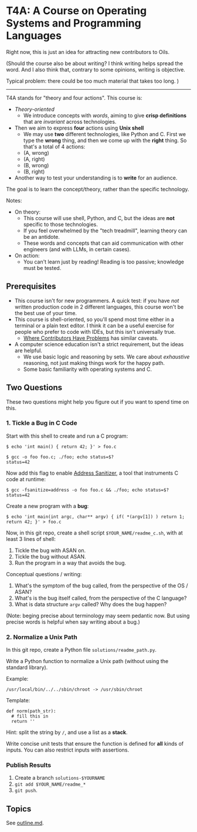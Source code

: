 T4A: A Course on Operating Systems and Programming Languages
===

Right now, this is just an idea for attracting new contributors to Oils.

(Should the course also be about writing?  I think writing helps spread the
word.  And I also think that, contrary to some opinions, writing is objective.

Typical problem: there could be too much material that takes too long.
)

---

T4A stands for "theory and four actions".  This course is:

- *Theory-oriented*
  - We introduce concepts with *words*, aiming to give **crisp definitions**
    that are *invariant* across technologies.
- Then we aim to express **four** actions using **Unix shell**
  - We may use **two** different technologies, like Python and C.  First we
    type the **wrong** thing, and then we come up with the **right** thing.  So
    that's a total of 4 actions:
  - (A, wrong)
  - (A, right)
  - (B, wrong)
  - (B, right)
- Another way to test your understanding is to **write** for an audience.

The goal is to learn the concept/theory, rather than the specific technology.

Notes:

- On theory:
  - This course will use shell, Python, and C, but the ideas are **not**
    specific to those technologies.
  - If you feel overwhelmed by the "tech treadmill", learning theory can be an
    antidote.
  - These words and concepts that can aid communication with other engineers
    (and with LLMs, in certain cases).
- On action:
  - You can't learn just by reading!  Reading is too passive; knowledge must be
    tested.

## Prerequisites

- This course isn't for new programmers.  A quick test: if you have *not*
  written production code in 2 different languages, this course won't be the
  best use of your time.
- This course is shell-oriented, so you'll spend most time either in a terminal
  or a plain text editor.  I think it can be a useful exercise for people who
  prefer to code with IDEs, but this isn't universally true.
  - [Where Contributors Have Problems](https://github.com/oils-for-unix/oils/wiki/Where-Contributors-Have-Problems)
    has similar caveats.
- A computer science education isn't a strict requirement, but the ideas are
  helpful.
  - We use basic logic and reasoning by sets.  We care about *exhaustive*
    reasoning, not just making things work for the happy path.
  - Some basic familiarity with operating systems and C.  

## Two Questions

These two questions might help you figure out if you want to spend time on
this.

### 1. Tickle a Bug in C Code

Start with this shell to create and run a C program:

    $ echo 'int main() { return 42; }' > foo.c

    $ gcc -o foo foo.c; ./foo; echo status=$?
    status=42

Now add this flag to enable [Address Sanitizer][asan], a tool that instruments
C code at runtime:

[asan]: https://github.com/google/sanitizers/wiki/AddressSanitizer

    $ gcc -fsanitize=address -o foo foo.c && ./foo; echo status=$?
    status=42

Create a new program with a **bug**:

    $ echo 'int main(int argc, char** argv) { if( *(argv[1]) ) return 1; return 42; }' > foo.c

Now, in this git repo, create a shell script `$YOUR_NAME/readme_c.sh`, with at
least 3 lines of shell:

1. Tickle the bug with ASAN on.
1. Tickle the bug without ASAN.
1. Run the program in a way that avoids the bug.

Conceptual questions / writing:

1. What's the symptom of the bug called, from the perspective of the OS / ASAN?
1. What's is the bug itself called, from the perspective of the C language?
1. What is data structure `argv` called?  Why does the bug happen?

(Note: beging precise about terminology may seem pedantic now.  But using
precise words is helpful when say writing about a bug.)

<!--
This tests shell tool usage and reading C, but not writing C.

It's a null pointer dereference, which causes a seg fault.

This is not really about memory safety.  If a null pointer dereference causes.
-->

### 2. Normalize a Unix Path

In this git repo, create a Python file `solutions/readme_path.py`.

Write a Python function to normalize a Unix path (without using the
standard library).

Example:

    /usr/local/bin/../../sbin/chroot -> /usr/sbin/chroot

Template:

    def norm(path_str):
      # fill this in
      return ''

Hint: split the string by `/`, and use a list as a **stack**.

Write concise unit tests that ensure the function is defined for **all** kinds
of inputs.  You can also restrict inputs with assertions.

<!-- 
this tests data structures, coding skills, and reasoning with test cases
-->

### Publish Results

1. Create a branch `solutions-$YOURNAME`
1. `git add $YOUR_NAME/readme_*`
1. `git push`.

## Topics

See [outline.md](outline.md).
